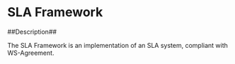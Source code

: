 # SLA Framework #

##Description##

The SLA Framework is an implementation of an SLA system, compliant with WS-Agreement.
